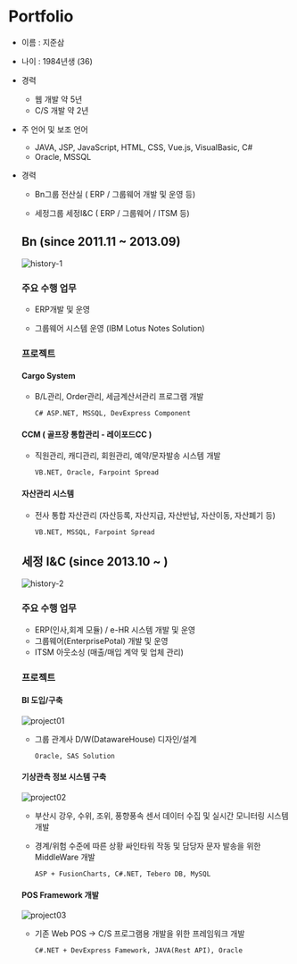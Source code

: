 # Portfolio

- 이름 : 지준삼
- 나이 : 1984년생 (36)

- 경력

  - 웹 개발 약 5년
  - C/S 개발 약 2년

- 주 언어 및 보조 언어
  - JAVA, JSP, JavaScript, HTML, CSS, Vue.js, VisualBasic, C#
  - Oracle, MSSQL

- 경력

  - Bn그룹 전산실 ( ERP / 그룹웨어 개발 및 운영  등)
  
  - 세정그룹 세정I&C ( ERP / 그룹웨어 / ITSM 등)
  
  
  

  ## Bn (since 2011.11 ~ 2013.09)
  
  ![history-1](assets/Bn.png)

  ### 주요 수행 업무 

  - ERP개발 및 운영
  
  - 그룹웨어 시스템 운영 (IBM Lotus Notes Solution)


  ### 프로젝트

  #### Cargo System
  
  - B/L관리, Order관리, 세금계산서관리 프로그램 개발
  
    `C# ASP.NET, MSSQL, DevExpress Component`
  
   
  #### CCM ( 골프장 통합관리 - 레이포드CC )
  
  - 직원관리, 캐디관리, 회원관리, 예약/문자발송 시스템 개발
  
    `VB.NET, Oracle, Farpoint Spread` 


  #### 자산관리 시스템
  
  - 전사 통합 자산관리 (자산등록, 자산지급, 자산반납, 자산이동, 자산폐기 등)
  
    `VB.NET, MSSQL, Farpoint Spread`
  
   
  
  
  
  ## 세정 I&C (since 2013.10 ~ )
  
  ![history-2](assets/Sejung.png)
  
  ### 주요 수행 업무 

  - ERP(인사,회계 모듈) / e-HR 시스템 개발 및 운영
  - 그룹웨어(EnterprisePotal) 개발 및 운영
  - ITSM 아웃소싱 (매출/매입 계약 및 업체 관리)
  
  ### 프로젝트
  
  #### BI 도입/구축
  
  ![project01](assets/sas.png)
  
  - 그룹 관계사 D/W(DatawareHouse) 디자인/설계
  
    `Oracle, SAS Solution`


  #### 기상관측 정보 시스템 구축
  
  ![project02](assets/BS_City.png)
  
  - 부산시 강우, 수위, 조위, 풍향풍속 센서 데이터 수집 및 실시간 모니터링 시스템 개발
  
  - 경계/위험 수준에 따른 상황 싸인타워 작동 및 담당자 문자 발송을 위한 MiddleWare 개발
  
    `ASP + FusionCharts, C#.NET, Tebero DB, MySQL`
    
  #### POS Framework 개발
  
  ![project03](assets/POS.png)
  
  - 기존 Web POS -> C/S 프로그램용 개발을 위한 프레임워크 개발
  
    `C#.NET + DevExpress Famework, JAVA(Rest API), Oracle`

